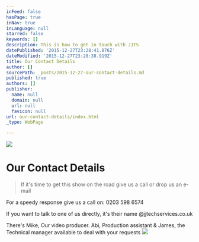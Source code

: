 ```yaml
---
inFeed: false
hasPage: true
inNav: true
inLanguage: null
starred: false
keywords: []
description: This is how to get in touch with JJTS
datePublished: '2015-12-27T23:28:41.876Z'
dateModified: '2015-12-27T23:28:38.919Z'
title: Our Contact Details
author: []
sourcePath: _posts/2015-12-27-our-contact-details.md
published: true
authors: []
publisher:
  name: null
  domain: null
  url: null
  favicon: null
url: our-contact-details/index.html
_type: WebPage

---
```

![](https://s3-us-west-2.amazonaws.com/the-grid-img/p/8631ba8995a682c7653a049914c5fb6e31b62610.png)

# Our Contact Details

> If it's time to get this show on the road give us a call or drop us an e-mail

For a speedy response give us a call on: 0203 598 6574

If you want to talk to one of us directly, it's their name @jjtechservices.co.uk

There's Mike, Our video producer. Abi, Production assistant & James, the Technical manager available to deal with your requests
![](https://s3-us-west-2.amazonaws.com/the-grid-img/p/0bac1335828fc2da139bc5f208eb84d7a917ebd0.png)